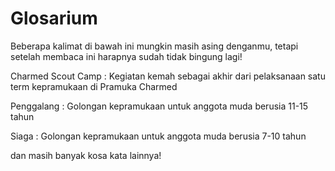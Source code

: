 # Glosarium
Beberapa kalimat di bawah ini mungkin masih asing denganmu, tetapi setelah membaca ini harapnya sudah tidak bingung lagi!

Charmed Scout Camp
: Kegiatan kemah sebagai akhir dari pelaksanaan satu term kepramukaan di Pramuka Charmed

Penggalang
: Golongan kepramukaan untuk anggota muda berusia 11-15 tahun

Siaga
: Golongan kepramukaan untuk anggota muda berusia 7-10 tahun

dan masih banyak kosa kata lainnya!

